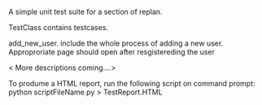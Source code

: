 A simple unit test suite for a section of replan.

TestClass contains testcases.

add_new_user.
        include the whole process of adding a new user.  Approproriate page should open after resgistereding the user
        
        
 <  More descriptions coming....>

To produme a HTML report, run the following script on command prompt:
python scriptFileName.py > TestReport.HTML

